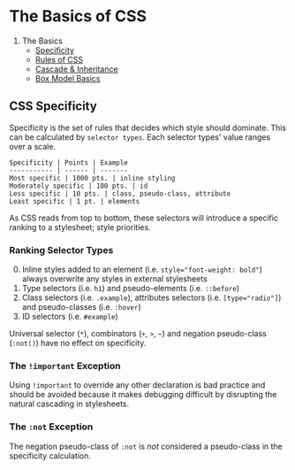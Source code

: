 # The Basics of CSS

1. The Basics
    - [Specificity](##CSS-specificity)
    - [Rules of CSS]()
    - [Cascade & Inheritance]()
    - [Box Model Basics]()

## CSS Specificity 

 Specificity is the set of rules that decides which style should dominate. This can be calculated by `selector types`. Each selector types' value ranges over a scale.
    
    Specificity | Points | Example
    ----------- | ------ | -------
    Most specific | 1000 pts. | inline styling
    Moderately specific | 100 pts. | id
    Less specific | 10 pts. | class, pseudo-class, attribute
    Least specific | 1 pt. | elements

As CSS reads from top to bottom, these selectors will introduce a specific ranking to a stylesheet; style priorities.

### Ranking Selector Types 

0. Inline styles added to an element (i.e. `style="font-weight: bold"`) always overwrite any styles in external stylesheets
1. Type selectors (i.e. `h1`) and pseudo-elements (i.e. `::before`)
2. Class selectors (i.e. `.example`), attributes selectors (i.e. `[type="radio"]`) and pseudo-classes (i.e. `:hover`)
3. ID selectors (i.e. `#example`)

Universal selector (`*`), combinators (`+`, `>`, `~`) and negation pseudo-class (`:not()`) have no effect on specificity. 

### The `!important` Exception

Using `!important` to override any other declaration is bad practice and should be avoided because it makes debugging difficult by disrupting the natural cascading in stylesheets. 

### The `:not` Exception

The negation pseudo-class of `:not` is _not_ considered a pseudo-class in the specificity calculation.